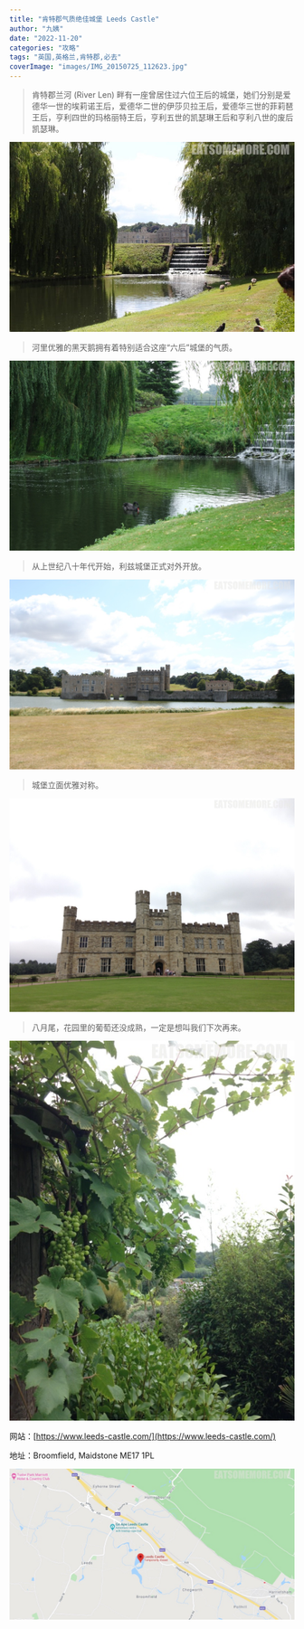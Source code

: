 ```yaml
---
title: "肯特郡气质绝佳城堡 Leeds Castle"
author: "九姨"
date: "2022-11-20"
categories: "攻略"
tags: "英国,英格兰,肯特郡,必去"
coverImage: "images/IMG_20150725_112623.jpg"
---
```


>肯特郡兰河 (River Len) 畔有一座曾居住过六位王后的城堡，她们分别是爱德华一世的埃莉诺王后，爱德华二世的伊莎贝拉王后，爱德华三世的菲莉琶王后，亨利四世的玛格丽特王后，亨利五世的凯瑟琳王后和亨利八世的废后凯瑟琳。

![Leeds Castle](images/IMG_20150725_110252.jpg)

>河里优雅的黑天鹅拥有着特别适合这座“六后”城堡的气质。

![Leeds Castle](images/IMG_20150830_132745.jpg)

>从上世纪八十年代开始，利兹城堡正式对外开放。

![Leeds Castle](images/IMG_20150725_112623.jpg)

>城堡立面优雅对称。

![Leeds Castle](images/IMG_20150830_140138.jpg)

>八月尾，花园里的葡萄还没成熟，一定是想叫我们下次再来。

![Leeds Castle](images/IMG_20150830_154115.jpg)


网站：[https://www.leeds-castle.com/](https://www.leeds-castle.com/)

地址：Broomfield, Maidstone ME17 1PL

![Leeds Castle](images/leedscastle.jpg)